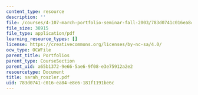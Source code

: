 ```yaml
---
content_type: resource
description: ''
file: /courses/4-107-march-portfolio-seminar-fall-2003/783d0741c016ea84e8e6181f1191be6c_sarah_roszler.pdf
file_size: 38915
file_type: application/pdf
learning_resource_types: []
license: https://creativecommons.org/licenses/by-nc-sa/4.0/
ocw_type: OCWFile
parent_title: Portfolios
parent_type: CourseSection
parent_uid: a65b1372-9e66-5ae6-9f08-e3e75912a2e2
resourcetype: Document
title: sarah_roszler.pdf
uid: 783d0741-c016-ea84-e8e6-181f1191be6c
---
```

